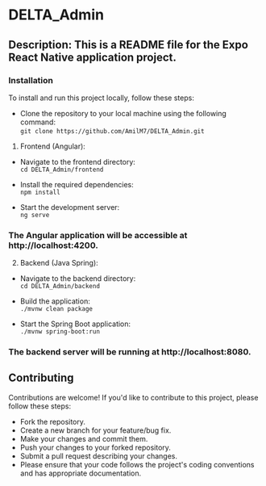 # DELTA_Admin

## Description: This is a README file for the Expo React Native application project.

### Installation
To install and run this project locally, follow these steps:

- Clone the repository to your local machine using the following command:   
`git clone https://github.com/AmilM7/DELTA_Admin.git`

1. Frontend (Angular):   

- Navigate to the frontend directory:   
`cd DELTA_Admin/frontend`   

- Install the required dependencies:   
`npm install`   

- Start the development server:   
`ng serve`   

### The Angular application will be accessible at http://localhost:4200.   
 
2. Backend (Java Spring):   

- Navigate to the backend directory:   
`cd DELTA_Admin/backend`   

- Build the application:   
`./mvnw clean package`   

- Start the Spring Boot application:   
`./mvnw spring-boot:run`   

### The backend server will be running at http://localhost:8080.   

## Contributing
Contributions are welcome! If you'd like to contribute to this project, please follow these steps:

- Fork the repository.
- Create a new branch for your feature/bug fix.
- Make your changes and commit them.
- Push your changes to your forked repository.
- Submit a pull request describing your changes.
- Please ensure that your code follows the project's coding conventions and has appropriate documentation.


